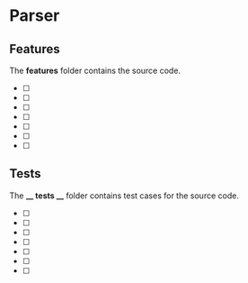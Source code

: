 # Parser

## Features
The **features** folder contains the source code.

- [ ] 
- [ ] 
- [ ] 
- [ ] 
- [ ] 
- [ ] 
- [ ] 

## Tests
The **__ tests __** folder contains test cases for the source code.

- [ ] 
- [ ] 
- [ ] 
- [ ] 
- [ ] 
- [ ] 
- [ ] 